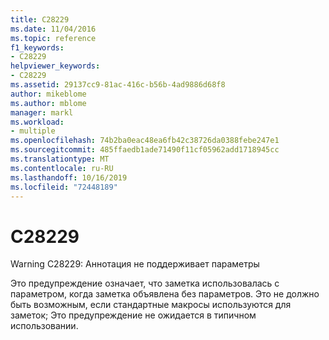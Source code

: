 ```yaml
---
title: C28229
ms.date: 11/04/2016
ms.topic: reference
f1_keywords:
- C28229
helpviewer_keywords:
- C28229
ms.assetid: 29137cc9-81ac-416c-b56b-4ad9886d68f8
author: mikeblome
ms.author: mblome
manager: markl
ms.workload:
- multiple
ms.openlocfilehash: 74b2ba0eac48ea6fb42c38726da0388febe247e1
ms.sourcegitcommit: 485ffaedb1ade71490f11cf05962add1718945cc
ms.translationtype: MT
ms.contentlocale: ru-RU
ms.lasthandoff: 10/16/2019
ms.locfileid: "72448189"
---
```

# <a name="c28229"></a>C28229
Warning C28229: Аннотация не поддерживает параметры

 Это предупреждение означает, что заметка использовалась с параметром, когда заметка объявлена без параметров. Это не должно быть возможным, если стандартные макросы используются для заметок; Это предупреждение не ожидается в типичном использовании.
